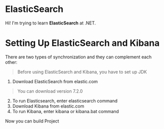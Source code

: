 # ElasticSearch

Hi! I'm trying to learn **ElasticSearch** at .NET.

# Setting Up ElasticSearch and Kibana

There are two types of synchronization and they can complement each other:
 > Before using ElasticSearch and Kibana, you have to set up JDK
1. Download ElasticSearch from elastic.com
 > You can download version 7.2.0
2. To run Elasticsearch, enter elasticsearch command
3. Download Kibana from elastic.com
4. To run Kibana, enter kibana or kibana.bat command

Now you can build Project
